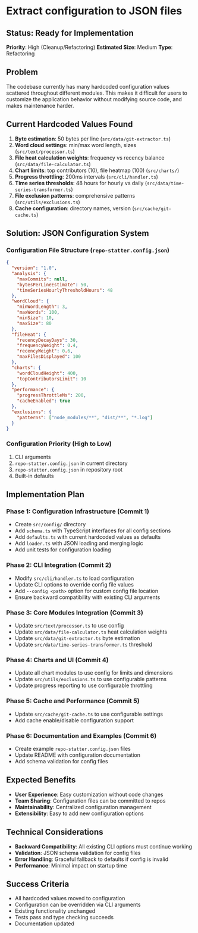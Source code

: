 # Extract configuration to JSON files

## Status: Ready for Implementation
**Priority**: High (Cleanup/Refactoring)
**Estimated Size**: Medium
**Type**: Refactoring

## Problem
The codebase currently has many hardcoded configuration values scattered throughout different modules. This makes it difficult for users to customize the application behavior without modifying source code, and makes maintenance harder.

## Current Hardcoded Values Found
1. **Byte estimation**: 50 bytes per line (`src/data/git-extractor.ts`)
2. **Word cloud settings**: min/max word length, sizes (`src/text/processor.ts`)
3. **File heat calculation weights**: frequency vs recency balance (`src/data/file-calculator.ts`)
4. **Chart limits**: top contributors (10), file heatmap (100) (`src/charts/`)
5. **Progress throttling**: 200ms intervals (`src/cli/handler.ts`)
6. **Time series thresholds**: 48 hours for hourly vs daily (`src/data/time-series-transformer.ts`)
7. **File exclusion patterns**: comprehensive patterns (`src/utils/exclusions.ts`)
8. **Cache configuration**: directory names, version (`src/cache/git-cache.ts`)

## Solution: JSON Configuration System

### Configuration File Structure (`repo-statter.config.json`)
```json
{
  "version": "1.0",
  "analysis": {
    "maxCommits": null,
    "bytesPerLineEstimate": 50,
    "timeSeriesHourlyThresholdHours": 48
  },
  "wordCloud": {
    "minWordLength": 3,
    "maxWords": 100,
    "minSize": 10,
    "maxSize": 80
  },
  "fileHeat": {
    "recencyDecayDays": 30,
    "frequencyWeight": 0.4,
    "recencyWeight": 0.6,
    "maxFilesDisplayed": 100
  },
  "charts": {
    "wordCloudHeight": 400,
    "topContributorsLimit": 10
  },
  "performance": {
    "progressThrottleMs": 200,
    "cacheEnabled": true
  },
  "exclusions": {
    "patterns": ["node_modules/**", "dist/**", "*.log"]
  }
}
```

### Configuration Priority (High to Low)
1. CLI arguments
2. `repo-statter.config.json` in current directory
3. `repo-statter.config.json` in repository root
4. Built-in defaults

## Implementation Plan

### Phase 1: Configuration Infrastructure (Commit 1)
- Create `src/config/` directory
- Add `schema.ts` with TypeScript interfaces for all config sections
- Add `defaults.ts` with current hardcoded values as defaults
- Add `loader.ts` with JSON loading and merging logic
- Add unit tests for configuration loading

### Phase 2: CLI Integration (Commit 2)
- Modify `src/cli/handler.ts` to load configuration
- Update CLI options to override config file values
- Add `--config <path>` option for custom config file location
- Ensure backward compatibility with existing CLI arguments

### Phase 3: Core Modules Integration (Commit 3)
- Update `src/text/processor.ts` to use config
- Update `src/data/file-calculator.ts` heat calculation weights
- Update `src/data/git-extractor.ts` byte estimation
- Update `src/data/time-series-transformer.ts` threshold

### Phase 4: Charts and UI (Commit 4)
- Update all chart modules to use config for limits and dimensions
- Update `src/utils/exclusions.ts` to use configurable patterns
- Update progress reporting to use configurable throttling

### Phase 5: Cache and Performance (Commit 5)
- Update `src/cache/git-cache.ts` to use configurable settings
- Add cache enable/disable configuration support

### Phase 6: Documentation and Examples (Commit 6)
- Create example `repo-statter.config.json` files
- Update README with configuration documentation
- Add schema validation for config files

## Expected Benefits
- **User Experience**: Easy customization without code changes
- **Team Sharing**: Configuration files can be committed to repos
- **Maintainability**: Centralized configuration management
- **Extensibility**: Easy to add new configuration options

## Technical Considerations
- **Backward Compatibility**: All existing CLI options must continue working
- **Validation**: JSON schema validation for config files
- **Error Handling**: Graceful fallback to defaults if config is invalid
- **Performance**: Minimal impact on startup time

## Success Criteria
- All hardcoded values moved to configuration
- Configuration can be overridden via CLI arguments
- Existing functionality unchanged
- Tests pass and type checking succeeds
- Documentation updated
